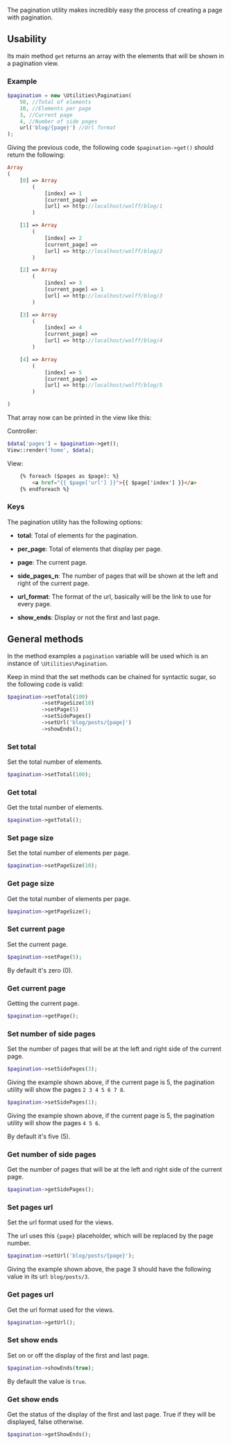 The pagination utility makes incredibly easy the process of creating a page with pagination.

## Usability

Its main method `get` returns an array with the elements that will be shown in a pagination view.

### Example

```php
$pagination = new \Utilities\Pagination(
    50, //Total of elements
    10, //Elements per page
    3, //Current page
    4, //Number of side pages
    url('blog/{page}') //Url format
);
```

Giving the previous code, the following code `$pagination->get()` should return the following:

```php
Array
(
    [0] => Array
        (
            [index] => 1
            [current_page] => 
            [url] => http://localhost/wolff/blog/1
        )

    [1] => Array
        (
            [index] => 2
            [current_page] => 
            [url] => http://localhost/wolff/blog/2
        )

    [2] => Array
        (
            [index] => 3
            [current_page] => 1
            [url] => http://localhost/wolff/blog/3
        )

    [3] => Array
        (
            [index] => 4
            [current_page] => 
            [url] => http://localhost/wolff/blog/4
        )

    [4] => Array
        (
            [index] => 5
            [current_page] =>
            [url] => http://localhost/wolff/blog/5
        )

)

```

That array now can be printed in the view like this:

Controller:
```php
$data['pages'] = $pagination->get();
View::render('home', $data);
```

View:
```html
    {% foreach ($pages as $page): %}
        <a href="{{ $page['url'] }}">{{ $page['index'] }}</a>
    {% endforeach %}
```

### Keys

The pagination utility has the following options:

* **total**: Total of elements for the pagination.

* **per_page**: Total of elements that display per page.

* **page**: The current page.

* **side_pages_n**: The number of pages that will be shown at the left and right of the current page.

* **url_format**: The format of the url, basically will be the link to use for every page.

* **show_ends**: Display or not the first and last page.


## General methods

In the method examples a `pagination` variable will be used which is an instance of `\Utilities\Pagination`.

Keep in mind that the set methods can be chained for syntactic sugar, so the following code is valid:

```php
$pagination->setTotal(100)
           ->setPageSize(10)
           ->setPage(5)
           ->setSidePages()
           ->setUrl('blog/posts/{page}')
           ->showEnds();
```

### Set total

Set the total number of elements.

```php
$pagination->setTotal(100);
```

### Get total

Get the total number of elements.

```php
$pagination->getTotal();
```

### Set page size 

Set the total number of elements per page.

```php
$pagination->setPageSize(10);
```

### Get page size

Get the total number of elements per page.

```php
$pagination->getPageSize();
```

### Set current page

Set the current page.

```php
$pagination->setPage(5);
```

By default it's zero (0).

### Get current page

Getting the current page.

```php
$pagination->getPage();
```

### Set number of side pages

Set the number of pages that will be at the left and right side of the current page.

```php
$pagination->setSidePages(3);
```

Giving the example shown above, if the current page is 5, the pagination utility will show the pages `2 3 4 5 6 7 8`.

```php
$pagination->setSidePages(1);
```

Giving the example shown above, if the current page is 5, the pagination utility will show the pages `4 5 6`.

By default it's five (5).

### Get number of side pages

Get the number of pages that will be at the left and right side of the current page.

```php
$pagination->getSidePages();
```

### Set pages url

Set the url format used for the views.

The url uses this `{page}` placeholder, which will be replaced by the page number.

```php
$pagination->setUrl('blog/posts/{page}');
```

Giving the example shown above, the page 3 should have the following value in its url: `blog/posts/3`.

### Get pages url

Get the url format used for the views.

```php
$pagination->getUrl();
```

### Set show ends

Set on or off the display of the first and last page.

```php
$pagination->showEnds(true);
```

By default the value is `true`.

### Get show ends

Get the status of the display of the first and last page.
True if they will be displayed, false otherwise.

```php
$pagination->getShowEnds();
```